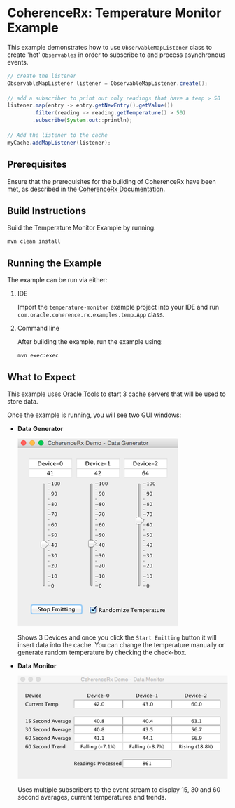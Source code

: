 # CoherenceRx: Temperature Monitor Example

This example demonstrates how to use `ObservableMapListener` class to create
'hot' `Observables` in order to subscribe to and process asynchronous events.

```java
// create the listener
ObservableMapListener listener = ObservableMapListener.create();

// add a subscriber to print out only readings that have a temp > 50
listener.map(entry -> entry.getNewEntry().getValue())
        .filter(reading -> reading.getTemperature() > 50)
        .subscribe(System.out::println);

// Add the listener to the cache
myCache.addMapListener(listener);
```  

## Prerequisites

Ensure that the prerequisites for the building of CoherenceRx have been met, as
described in the [CoherenceRx Documentation](../../README.md).

## Build Instructions

Build the Temperature Monitor Example by running:

```
mvn clean install
```

## Running the Example

The example can be run via either:

1. IDE

   Import the `temperature-monitor` example project into your IDE and run `com.oracle.coherence.rx.examples.temp.App` class.

2. Command line   

   After building the example, run the example using:

   ```
   mvn exec:exec
   ```

## What to Expect

This example uses [Oracle Tools](https://github.com/coherence-community/oracle-tools)
to start 3 cache servers that will be used to store data.

Once the example is running, you will see two GUI windows:

- **Data Generator**

  ![Screenshot](images/data-gen.png)

  Shows 3 Devices and once you click the `Start Emitting` button it will insert
  data into the cache.  You can change the temperature manually or generate
  random temperature by checking the check-box.

- **Data Monitor**

  ![Screenshot](images/data-monitor.png)

  Uses multiple subscribers to the event stream to display 15, 30 and 60 second
  averages, current temperatures and trends.
